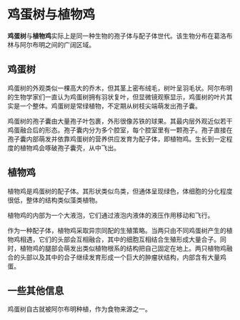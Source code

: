 # 鸡蛋树与植物鸡

**鸡蛋树**与**植物鸡**实际上是同一种生物的孢子体与配子体世代。该生物分布在葛洛布林与阿尔布明之间的广阔区域。

## 鸡蛋树

鸡蛋树的外观类似一棵高大的乔木，但其茎上密布绒毛，树叶呈羽毛状。阿尔布明的生物学家们一直认为鸡蛋树拥有羽状复叶，但显微镜观察显示，鸡蛋树的叶片其实是一个整体。鸡蛋树是常绿植物，不定期从树枝尖端萌发出孢子囊。

鸡蛋树的孢子囊由大量孢子叶包裹，外形很像苏铁的球果。其最内层外观近似若干鸡蛋融合后的形态。孢子囊内分为多个腔室，每个腔室里有一颗孢子。孢子直接在孢子囊内部萌发并依靠鸡蛋树的营养供应发育为配子体，即植物鸡。生长到一定程度的植物鸡会啄破孢子囊壳，从中飞出。

## 植物鸡

植物鸡是鸡蛋树的配子体。其形状类似鸟类，但通体呈现绿色，体细胞的分化程度很低，整体的结构类似藻类植物。

植物鸡的内部为一个大液泡，它们通过液泡内液体的液压作用移动和飞行。

作为一种配子体，植物鸡采取异宗同配的生殖策略。当两只由不同鸡蛋树产生的植物鸡相遇，它们的头部会互相融合，其中的细胞互相结合生殖形成大量合子。同时，植物鸡的腿部会萌发出类似植物根系的结构把自己固定在地上。两只植物鸡融合的头部以及其中的合子继续发育形成一个巨大的肿瘤状结构，内部含有大量鸡蛋。

## 一些其他信息

鸡蛋树自古就被阿尔布明种植，作为食物来源之一。